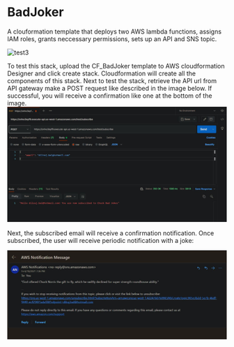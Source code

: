 # BadJoker

A clouformation template that deploys two AWS lambda functions, assigns IAM roles, grants neccessary permissions, sets up an API and SNS topic.


![test3](https://user-images.githubusercontent.com/82989538/124405466-95018300-dcf3-11eb-815b-6c9ac2d89e1f.png)


To test this stack, upload the CF_BadJoker template to AWS cloudformation Designer and click create stack. Cloudformation will create all the components of
this stack. Next to test the stack, retrieve the API url from API gateway make a POST request like described in the image below. If successful, you will
receive a confirmation like one at the bottom of the image.
![](images/postman.JPG)

Next, the subscribed email will receive a confirmation notification. Once subscribed, the user will receive periodic notification with a joke:

![](images/aws_notification.JPG)
